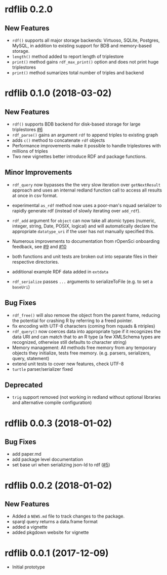# rdflib 0.2.0 

## New Features

* `rdf()` supports all major storage backends: Virtuoso, SQLite, Postgres, MySQL,
   in addition to existing support for BDB and memory-based storage.
* `length()` method added to report length of triplestore
* `print()` method gains `rdf_max_print()` option and does not print huge triplestores
* `print()` method sumarizes total number of triples and backend

# rdflib 0.1.0 (2018-03-02)

## New Features

* `rdf()` supports BDB backend for disk-based storage for large
   triplestores [#6](https://github.com/cboettig/rdflib/issues/6)
* `rdf_parse()` gains an argument `rdf` to append triples to existing graph
* adds `c()` method to concatenate `rdf` objects
* Performance improvements make it possible to handle triplestores with millions of triples
* Two new vignettes better introduce RDF and package functions.

## Minor Improvements

* `rdf_query` now bypasses the the very slow iteration over `getNextResult`
   approach and uses an internal redland function call to access all results
   at once in csv format.
* experimental `as_rdf` method now uses a poor-man's nquad serializer to
  rapidly generate rdf (instead of slowly iterating over `add_rdf`).  

* `rdf_add` argument for `object` can now take all atomic types
   (numeric, integer, string, Date, POSIX, logical) and 
   will automatically declare the appropriate `datatype_uri`
   if the user has not manually specified this. 
* Numerous improvements to documentation from rOpenSci onboarding feedback, see 
  [#9](https://github.com/cboettig/rdflib/issues/9) and 
  [#10](https://github.com/cboettig/rdflib/issues/10) 
* both functions and unit tests are broken out into separate files in
  their respective directories.
* additional example RDF data added in `extdata`
* `rdf_serialize` passes `...` arguments to serializeToFile (e.g. to set a `baseUri`) 

## Bug Fixes 

* `rdf_free()` will also remove the object from the parent frame, 
  reducing the potential for crashing R by referring to a freed pointer.
* fix encoding with UTF-8 characters (coming from nquads & ntriples)
* `rdf_query()` now coerces data into appropriate type 
   if it recognizes the data URI and can match that 
   to an R type (a few XMLSchema types are recognized,
   otherwise still defaults to character string)
* Memory management: All methods free memory from any 
  temporary objects they initialize, tests free memory.
  (e.g. parsers, serializers, query, statement)
* extend unit tests to cover new features, check UTF-8
* `turtle` parser/serializer fixed

## Deprecated

* `trig` support removed (not working in redland without optional
   libraries and alternative compile configuration)


# rdflib 0.0.3 (2018-01-02)

## Bug Fixes

* add paper.md
* add package level documentation
* set base uri when serializing json-ld to rdf ([#5](https://github.com/cboettig/rdflib/issues/5))


# rdflib 0.0.2 (2018-01-02)

## New Features

* Added a `NEWS.md` file to track changes to the package.
* sparql query returns a data.frame format
* added a vignette
* added pkgdown website for vignette

# rdflib 0.0.1 (2017-12-09)

* Initial prototype


